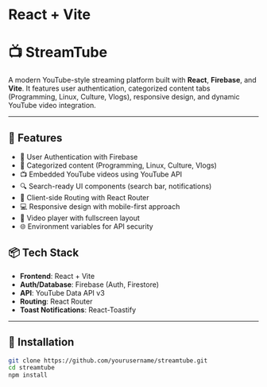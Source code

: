 # React + Vite

# 📺 StreamTube

A modern YouTube-style streaming platform built with **React**, **Firebase**, and **Vite**. It features user authentication, categorized content tabs (Programming, Linux, Culture, Vlogs), responsive design, and dynamic YouTube video integration.

---

## 🚀 Features

- 🔐 User Authentication with Firebase
- 📂 Categorized content (Programming, Linux, Culture, Vlogs)
- 📺 Embedded YouTube videos using YouTube API
- 🔍 Search-ready UI components (search bar, notifications)
- 🧭 Client-side Routing with React Router
- 💻 Responsive design with mobile-first approach
- 🍿 Video player with fullscreen layout
- 🌐 Environment variables for API security


## 📦 Tech Stack

- **Frontend**: React + Vite
- **Auth/Database**: Firebase (Auth, Firestore)
- **API**: YouTube Data API v3
- **Routing**: React Router
- **Toast Notifications**: React-Toastify

---

## 🔧 Installation

```bash
git clone https://github.com/yourusername/streamtube.git
cd streamtube
npm install

